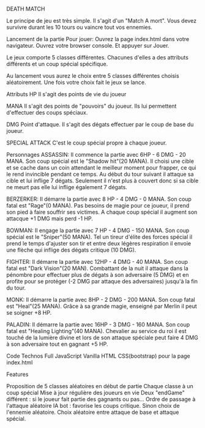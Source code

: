 DEATH MATCH


Le principe de jeu est très simple. Il s'agit d'un "Match A mort". Vous devez survivre durant les 10 tours ou vaincre tout vos ennemies.

Lancement de la partie
Pour jouer:
Ouvrez la page index.html dans votre navigateur.
Ouvrez votre browser console.
Et appuyer sur Jouer.

Le jeux comporte 5 classes différentes. Chacunes d'elles a des attributs différents et un coup spécial spécifique.

Au lancement vous aurez le choix entre 5 classes différentes choisis aléatoirement. Une fois votre choix fait le jeux se lance.

Attributs
HP Il s'agit des points de vie du joueur

MANA Il s'agit des points de "pouvoirs" du joueur. Ils lui permettent d'effectuer des coups spéciaux.

DMG Point d'attaque. Il s'agit des dégats effectuer par le coup de base du joueur.

SPECIAL ATTACK C'est le coup spécial propre à chaque joueur.

Personnages
ASSASSIN: Il commence la partie avec 6HP - 6 DMG - 20 MANA.
Son coup spécial est le "Shadow hit"(20 MANA). Il choisi une cible et se cache dans un coin attendant le meilleur moment pour frapper, ce qui le rend invincible pendant ce temps. Au début du tour suivant il attaque sa cible et lui inflige 7 dégats. Seulement il n'est plus à couvert donc si sa cible ne meurt pas elle lui inflige également 7 dégats.

BERZERKER: Il démarre la partie avec 8 HP - 4 DMG - 0 MANA.
Son coup fatal est "Rage"(0 MANA). Pas besoins de magie pour ce joueur, il prend son pied à faire souffrir ses victimes. A chaque coup spécial il augment son attacque +1 DMG mais perd -1 HP.

BOWMAN: Il engage la partie avec 7 HP - 4 DMG - 150 MANA.
Son coup spécial est le "Sniper"(50 MANA). Tel un tireur d'élite des forces spécial il prend le temps d'ajuster son tir et entre deux légères respiration il envoie une flèche qui inflige des dégats critique (10 DMG).

FIGHTER: Il démarre la partie avec 12HP - 4 DMG - 40 MANA.
Son coup fatal est "Dark Vision"(20 MAN). Combattant de la nuit il attaque dans la pénombre pour effectuer plus de dégats à son adversaire (5 DMG) et en profite pour se protéger (-2 DMG par attaque des adversaires) jusqu'à la fin du tour.

MONK: Il démarre la partie avec 8HP - 2 DMG - 200 MANA.
Son coup fatal est "Heal"(25 MANA). Grâce à sa grande magie, enseigné par Merlin il peut se soigner +8 HP.

PALADIN: Il démarre la partie avec 16HP - 3 DMG - 160 MANA.
Son coup fatal est "Healing Lighting"(40 MANA). Chevalier au service du roi il est touché de la lumière divine et lors de son attaque spéciale peut faire 4 DMG à son adversaire tout en gagnant +5 HP.


Code
Technos
Full JavaScript Vanilla
HTML CSS(bootstrap) pour la page index.html

Features

Proposition de 5 classes aléatoires en début de partie
Chaque classe à un coup spécial
Mise à jour régulière des joueurs en vie
Deux "endGame" différent : si le joueur fait partie des gagnants ou pas...
Ordre de passage à l'attaque aléatoire
IA bot : favorise les coups critique. Sinon choix de l'ennemie aléatoire. Choix aléatoire entre attaque de base et attaque spécial.